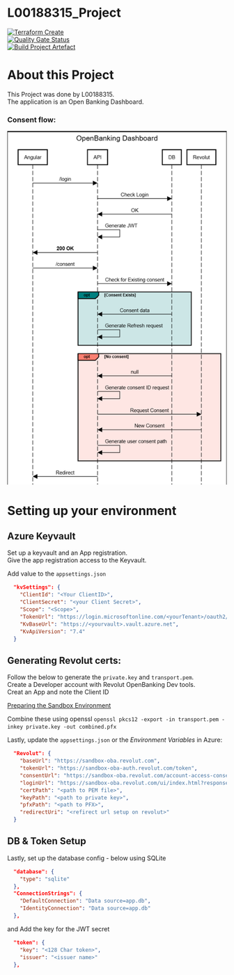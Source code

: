 # L00188315_Project

[![Terraform Create](https://github.com/Noelg14/L00188315_Project/actions/workflows/provision_infrastructure.yml/badge.svg)](https://github.com/Noelg14/L00188315_Project/actions/workflows/provision_infrastructure.yml)  
[![Quality Gate Status](https://sonarcloud.io/api/project_badges/measure?project=Noelg14_L00188315_Project&metric=alert_status&token=2e0c92735cc35b6016b6a10113c2c321f40c9f35)](https://sonarcloud.io/summary/new_code?id=Noelg14_L00188315_Project)  
[![Build Project Artefact](https://github.com/Noelg14/L00188315_Project/actions/workflows/build.yml/badge.svg)](https://github.com/Noelg14/L00188315_Project/actions/workflows/build.yml)



# About this Project
This Project was done by L00188315.  
The application is an Open Banking Dashboard.

### Consent flow:
![Consent Flow](md_images/image.png)

# Setting up your environment
## Azure Keyvault
Set up a keyvault and an App registration.  
Give the app registration access to the Keyvault.

Add value to the `appsettings.json`
```json
  "kvSettings": {
    "ClientId": "<Your ClientID>",
    "ClientSecret": "<your Client Secret>",
    "Scope": "<Scope>",
    "TokenUrl": "https://login.microsoftonline.com/<yourTenant>/oauth2/v2.0/token",
    "KvBaseUrl": "https://<yourvault>.vault.azure.net",
    "KvApiVersion": "7.4"
  }
```
## Generating Revolut certs:
Follow the below to generate the `private.key` and `transport.pem`.  
Create a Developer account with Revolut OpenBanking Dev tools.  
Creat an App and note the Client ID  

[Preparing the Sandbox Environment ](https://developer.revolut.com/docs/guides/build-banking-apps/get-started/prepare-sandbox-environment)

Combine these using openssl
`openssl pkcs12 -export -in transport.pem -inkey private.key -out combined.pfx`

Lastly, update the `appsettings.json` or the _Environment Variables_ in Azure:
```json
  "Revolut": {
    "baseUrl": "https://sandbox-oba.revolut.com",
    "tokenUrl": "https://sandbox-oba-auth.revolut.com/token",
    "consentUrl": "https://sandbox-oba.revolut.com/account-access-consents",
    "loginUrl": "https://sandbox-oba.revolut.com/ui/index.html?response_type=code%20id_token&scope=accounts",
    "certPath": "<path to PEM file>",
    "keyPath": "<path to private key>",
    "pfxPath": "<path to PFX>",
    "redirectUri": "<refirect url setup on revolut>"
  }
```

## DB & Token Setup
Lastly, set up the database config - below using SQLite
```json
  "database": {
    "type": "sqlite"
  },
  "ConnectionStrings": {
    "DefaultConnection": "Data source=app.db",
    "IdentityConnection": "Data source=app.db"
  },
```
and Add the key for the JWT secret
```json
  "token": {
    "key": "<128 Char token>",
    "issuer": "<issuer name>"
  },
```
